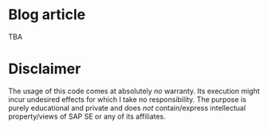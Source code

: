 
# Blog article
TBA

# Disclaimer
The usage of this code comes at absolutely *no* warranty. Its execution might incur undesired effects for which I take no responsibility.
The purpose is purely educational and private and does *not* contain/express intellectual property/views of SAP SE or any of its affiliates.